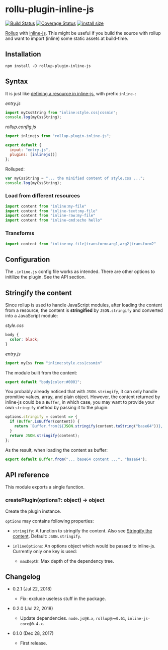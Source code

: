 rollu-plugin-inline-js
======================

[![Build Status](https://travis-ci.org/eight04/rollup-plugin-inline-js.svg?branch=master)](https://travis-ci.org/eight04/rollup-plugin-inline-js)
[![Coverage Status](https://coveralls.io/repos/github/eight04/rollup-plugin-inline-js/badge.svg?branch=master)](https://coveralls.io/github/eight04/rollup-plugin-inline-js?branch=master)
[![install size](https://packagephobia.now.sh/badge?p=rollup-plugin-inline-js)](https://packagephobia.now.sh/result?p=rollup-plugin-inline-js)

[Rollup](https://github.com/rollup/rollup) with [inline-js](https://www.npmjs.com/package/inline-js). This might be useful if you build the source with rollup and want to import (inline) some static assets at build-time.

Installation
------------

```
npm install -D rollup-plugin-inline-js
```

Syntax
------

It is just like [defining a resource in inline-js](https://github.com/eight04/inline-js#resource), with prefix `inline-`:

*entry.js*

```js
import myCssString from "inline:style.css|cssmin";
console.log(myCssString);
```

*rollup.config.js*

```js
import inlinejs from "rollup-plugin-inline-js";

export default {
  input: "entry.js",
  plugins: [inlinejs()]
};
```

Rolluped:

```js
var myCssString = "... the minified content of style.css ...";
console.log(myCssString);
```

### Load from different resources

```js
import content from "inline:my-file"
import content from "inline-text:my-file"
import content from "inline-raw:my-file"
import content from "inline-cmd:echo hello"
```

### Transforms

```js
import content from "inline:my-file|transform:arg1,arg2|transform2"
```

Configuration
-------------

The `.inline.js` config file works as intended. There are other options to initilize the plugin. See the API section.

Stringify the content
---------------------

Since rollup is used to handle JavaScript modules, after loading the content from a resource, the content is **stringified** by `JSON.stringify` and converted into a JavaScript module:

*style.css*
```css
body {
  color: black;
}
```
*entry.js*
```js
import myCss from "inline:style.css|cssmin"
```
The module built from the content:
```js
export default "body{color:#000}";
```

You probably already noticed that with `JSON.stringify`, it can only handle promitive values, array, and plain object. However, the content returned by inline-js could be a `Buffer`, in which case, you may want to provide your own `stringify` method by passing it to the plugin:

```js
options.stringify = content => {
  if (Buffer.isBuffer(content)) {
    return `Buffer.from(${JSON.stringify(content.toString("base64"))}, "base64")`
  }
  return JSON.stringify(content);
};
```

As the result, when loading the content as buffer:

```js
export default Buffer.from("... base64 content ...", "base64");
```

API reference
-------------

This module exports a single function.

### createPlugin(options?: object) -> object

Create the plugin instance.

`options` may contains following properties:

* `stringify`: A function to stringify the content. Also see [Stringify the content](#stringify-the-content). Default: `JSON.stringify`.
* `inlineOptions`: An options object which would be passed to inline-js. Currently only one key is used:

  - `maxDepth`: Max depth of the dependency tree.

Changelog
---------

* 0.2.1 (Jul 22, 2018)

  - Fix: exclude useless stuff in the package.

* 0.2.0 (Jul 22, 2018)

  - Update dependencies. `node.js@8.x`, `rollup@>=0.61`, `inline-js-core@0.4.x`.

* 0.1.0 (Dec 28, 2017)

  - First release.
